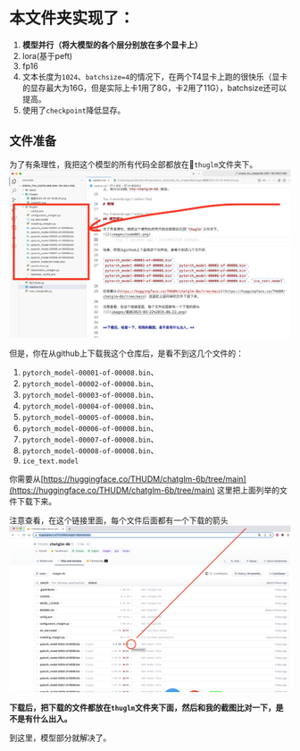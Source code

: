 
# 本文件夹实现了：
1. **模型并行（将大模型的各个层分别放在多个显卡上）**
2. lora(基于peft)
3. fp16
4. 文本长度为`1024`、`batchsize=4`的情况下，在两个T4显卡上跑的很快乐（显卡的显存最大为16G，但是实际上卡1用了8G，卡2用了11G），batchsize还可以提高。
5. 使用了`checkpoint`降低显存。



## 文件准备

为了有条理性，我把这个模型的所有代码全部都放在📁`thuglm`文件夹下。
![](images/截屏2023-03-22%2019.08.54.png)

但是，你在从github上下载我这个仓库后，是看不到这几个文件的：
1. `pytorch_model-00001-of-00008.bin`、
2. `pytorch_model-00002-of-00008.bin`、
3. `pytorch_model-00003-of-00008.bin`、
4. `pytorch_model-00004-of-00008.bin`、
5. `pytorch_model-00005-of-00008.bin`、
6. `pytorch_model-00006-of-00008.bin`、
7. `pytorch_model-00007-of-00008.bin`、
8. `pytorch_model-00008-of-00008.bin`、
9. `ice_text.model`

你需要从[https://huggingface.co/THUDM/chatglm-6b/tree/main](https://huggingface.co/THUDM/chatglm-6b/tree/main) 这里把上面列举的文件下载下来。

注意查看，在这个链接里面，每个文件后面都有一个下载的箭头
![](images/截屏2023-03-22%2019.06.22.png)


**下载后，把下载的文件都放在`thuglm`文件夹下面，然后和我的截图比对一下，是不是有什么出入。**

到这里，模型部分就解决了。

